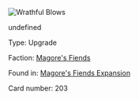 
![Wrathful Blows](https://warhammerunderworlds.com/wp-content/uploads/sites/6/2018/03/203_ENG.png)

undefined

Type: Upgrade

Faction: [Magore's Fiends](/factions/magores-fiends.md)

Found in: [Magore's Fiends Expansion](/locations/magores-fiends-expansion.md)

Card number: 203

